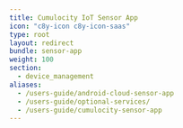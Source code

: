```yaml
---
title: Cumulocity IoT Sensor App
icon: "c8y-icon c8y-icon-saas"
type: root
layout: redirect
bundle: sensor-app
weight: 100
section: 
  - device_management
aliases:
  - /users-guide/android-cloud-sensor-app
  - /users-guide/optional-services/
  - /users-guide/cumulocity-sensor-app
---
```

